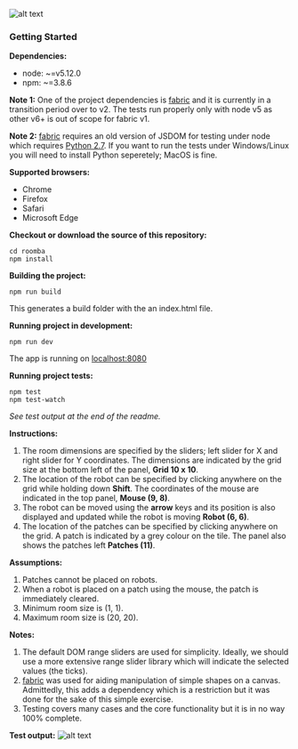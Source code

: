 ![alt text](https://raw.githubusercontent.com/stelioskiayias/roomba/master/images/roomba.png "Roomba")

### Getting Started
**Dependencies:**

 - node: ~=v5.12.0
 - npm: ~=3.8.6

**Note 1:** One of the project dependencies is [fabric](http://fabricjs.com/) and it is currently in a transition period over to v2. The tests run properly only with node v5 as other v6+ is out of scope for fabric v1. 

**Note 2:** [fabric](http://fabricjs.com/) requires an old version of JSDOM for testing under node which requires [Python 2.7](https://www.python.org/download/releases/2.7/). If you want to run the tests under Windows/Linux you will need to install Python seperetely; MacOS is fine.

**Supported browsers:**

 - Chrome
 - Firefox
 - Safari
 - Microsoft Edge

**Checkout or download the source of this repository:**

    cd roomba
    npm install

**Building the project:**

	npm run build

This generates a build folder with the an index.html file.

**Running project in development:**

    npm run dev

The app is running on [localhost:8080](localhost:8080)


**Running project tests:**

    npm test
    npm test-watch

_See test output at the end of the readme._

**Instructions:**

 1. The room dimensions are specified by the sliders; left slider for X and right slider for Y coordinates. The dimensions are indicated by the grid size at the bottom left of the panel,  **Grid 10 x 10**.
 2. The location of the robot can be specified by clicking anywhere on the grid while holding down **Shift**. The coordinates of the mouse are indicated in the top panel, **Mouse (9, 8)**.
 3. The robot can be moved using the **arrow** keys and its position is also displayed and updated while the robot is moving **Robot (6, 6)**.
 4. The location of the patches can be specified by clicking anywhere on the grid. A patch is indicated by a grey colour on the tile. The panel also shows the patches left **Patches (11)**.

**Assumptions:**
1. Patches cannot be placed on robots.
2. When a robot is placed on a patch using the mouse, the patch is immediately cleared.
3. Minimum room size is (1, 1).
3. Maximum room size is (20, 20).

**Notes:**
1. The default DOM range sliders are used for simplicity. Ideally, we should use a more extensive range slider library which will indicate the selected values (the ticks).
2. [fabric](http://fabricjs.com/) was used for aiding manipulation of simple shapes on a canvas. Admittedly, this adds a dependency which is a restriction but it was done for the sake of this simple exercise.
3. Testing covers many cases and the core functionality but it is in no way 100% complete.

**Test output:**
![alt text](https://raw.githubusercontent.com/stelioskiayias/roomba/master/images/test_output.png "Test output")

